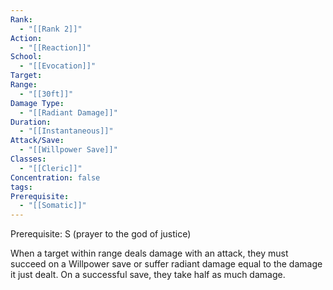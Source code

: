 ```yaml
---
Rank:
  - "[[Rank 2]]"
Action:
  - "[[Reaction]]"
School:
  - "[[Evocation]]"
Target: 
Range:
  - "[[30ft]]"
Damage Type:
  - "[[Radiant Damage]]"
Duration:
  - "[[Instantaneous]]"
Attack/Save:
  - "[[Willpower Save]]"
Classes:
  - "[[Cleric]]"
Concentration: false
tags: 
Prerequisite:
  - "[[Somatic]]"
---
```

Prerequisite: S (prayer to the god of justice)

When a target within range deals damage with an attack, they must succeed on a Willpower save or suffer radiant damage equal to the damage it just dealt. On a successful save, they take half as much damage.
